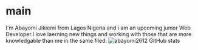 # main
I'm Abayomi Jikiemi from Lagos Nigeria and i am an upcoming junior Web Developer.I love laerning new things and working with those that are more knowledgable than me in the same filed.
![abayomi2612 GitHub stats](https://github-readme-stats.vercel.app/api?username=abayomi2612=contribs,prs)
